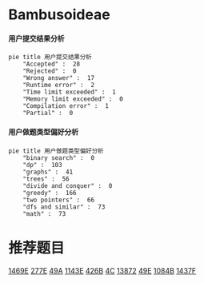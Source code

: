 # Bambusoideae

<!-- tabs:start -->



#### **用户提交结果分析**

```mermaid
pie title 用户提交结果分析
    "Accepted" :  28
    "Rejected" :  0
    "Wrong answer" :  17
    "Runtime error" :  2
    "Time limit exceeded" :  1
    "Memory limit exceeded" :  0
    "Compilation error" :  1
    "Partial" :  0
```

#### **用户做题类型偏好分析**

```mermaid
pie title 用户做题类型偏好分析
    "binary search" :  0
    "dp" :  103
    "graphs" :  41
    "trees" :  56
    "divide and conquer" :  0
    "greedy" :  166
    "two pointers" :  66
    "dfs and similar" :  73
    "math" :  73
```



<!-- tabs:end -->
# 推荐题目
[1469E](https://codeforces.com/contest/1469/problem/E)
[277E](https://codeforces.com/contest/277/problem/E)
[49A](https://codeforces.com/contest/49/problem/A)
[1143E](https://codeforces.com/contest/1143/problem/E)
[426B](https://codeforces.com/contest/426/problem/B)
[4C](https://codeforces.com/contest/4/problem/C)
[13872](https://codeforces.com/contest/1387/problem/2)
[49E](https://codeforces.com/contest/49/problem/E)
[1084B](https://codeforces.com/contest/1084/problem/B)
[1437F](https://codeforces.com/contest/1437/problem/F)
